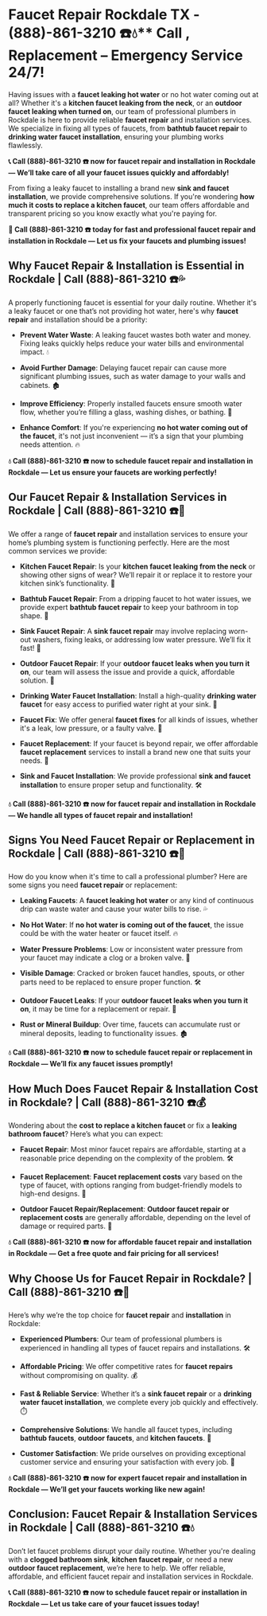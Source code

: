 # Faucet Repair Rockdale TX - (888)-861-3210 ☎️💧** Call , Replacement – Emergency Service 24/7!

Having issues with a **faucet leaking hot water** or no hot water coming out at all? Whether it's a **kitchen faucet leaking from the neck**, or an **outdoor faucet leaking when turned on**, our team of professional plumbers in Rockdale is here to provide reliable **faucet repair** and installation services. We specialize in fixing all types of faucets, from **bathtub faucet repair** to **drinking water faucet installation**, ensuring your plumbing works flawlessly.

**📞 Call (888)-861-3210 ☎️ now for faucet repair and installation in Rockdale — We’ll take care of all your faucet issues quickly and affordably!**

From fixing a leaky faucet to installing a brand new **sink and faucet installation**, we provide comprehensive solutions. If you're wondering **how much it costs to replace a kitchen faucet**, our team offers affordable and transparent pricing so you know exactly what you're paying for.

**🚨 Call (888)-861-3210 ☎️ today for fast and professional faucet repair and installation in Rockdale — Let us fix your faucets and plumbing issues!**

## **Why Faucet Repair & Installation is Essential in Rockdale | Call (888)-861-3210 ☎️💦**

A properly functioning faucet is essential for your daily routine. Whether it's a leaky faucet or one that’s not providing hot water, here's why **faucet repair** and installation should be a priority:

- **Prevent Water Waste**: A leaking faucet wastes both water and money. Fixing leaks quickly helps reduce your water bills and environmental impact. 💧
- **Avoid Further Damage**: Delaying faucet repair can cause more significant plumbing issues, such as water damage to your walls and cabinets. 🏚️
- **Improve Efficiency**: Properly installed faucets ensure smooth water flow, whether you’re filling a glass, washing dishes, or bathing. 🚿
- **Enhance Comfort**: If you're experiencing **no hot water coming out of the faucet**, it's not just inconvenient — it’s a sign that your plumbing needs attention. 🔥

**💧 Call (888)-861-3210 ☎️ now to schedule faucet repair and installation in Rockdale — Let us ensure your faucets are working perfectly!**

## **Our Faucet Repair & Installation Services in Rockdale | Call (888)-861-3210 ☎️🔧**

We offer a range of **faucet repair** and installation services to ensure your home’s plumbing system is functioning perfectly. Here are the most common services we provide:

- **Kitchen Faucet Repair**: Is your **kitchen faucet leaking from the neck** or showing other signs of wear? We’ll repair it or replace it to restore your kitchen sink’s functionality. 🍴
- **Bathtub Faucet Repair**: From a dripping faucet to hot water issues, we provide expert **bathtub faucet repair** to keep your bathroom in top shape. 🛁
- **Sink Faucet Repair**: A **sink faucet repair** may involve replacing worn-out washers, fixing leaks, or addressing low water pressure. We’ll fix it fast! 🚰
- **Outdoor Faucet Repair**: If your **outdoor faucet leaks when you turn it on**, our team will assess the issue and provide a quick, affordable solution. 🌳
- **Drinking Water Faucet Installation**: Install a high-quality **drinking water faucet** for easy access to purified water right at your sink. 🥤
- **Faucet Fix**: We offer general **faucet fixes** for all kinds of issues, whether it's a leak, low pressure, or a faulty valve. 🔧
- **Faucet Replacement**: If your faucet is beyond repair, we offer affordable **faucet replacement** services to install a brand new one that suits your needs. 🚿
- **Sink and Faucet Installation**: We provide professional **sink and faucet installation** to ensure proper setup and functionality. 🛠️

**💧 Call (888)-861-3210 ☎️ now for faucet repair and installation in Rockdale — We handle all types of faucet repair and installation!**

## **Signs You Need Faucet Repair or Replacement in Rockdale | Call (888)-861-3210 ☎️🚨**

How do you know when it's time to call a professional plumber? Here are some signs you need **faucet repair** or replacement:

- **Leaking Faucets**: A **faucet leaking hot water** or any kind of continuous drip can waste water and cause your water bills to rise. 💦
- **No Hot Water**: If **no hot water is coming out of the faucet**, the issue could be with the water heater or faucet itself. 🔥
- **Water Pressure Problems**: Low or inconsistent water pressure from your faucet may indicate a clog or a broken valve. 🚿
- **Visible Damage**: Cracked or broken faucet handles, spouts, or other parts need to be replaced to ensure proper function. 🛠️
- **Outdoor Faucet Leaks**: If your **outdoor faucet leaks when you turn it on**, it may be time for a replacement or repair. 🌳
- **Rust or Mineral Buildup**: Over time, faucets can accumulate rust or mineral deposits, leading to functionality issues. 🏚️

**💧 Call (888)-861-3210 ☎️ now to schedule faucet repair or replacement in Rockdale — We’ll fix any faucet issues promptly!**

## **How Much Does Faucet Repair & Installation Cost in Rockdale? | Call (888)-861-3210 ☎️💰**

Wondering about the **cost to replace a kitchen faucet** or fix a **leaking bathroom faucet**? Here’s what you can expect:

- **Faucet Repair**: Most minor faucet repairs are affordable, starting at a reasonable price depending on the complexity of the problem. 🛠️
- **Faucet Replacement**: **Faucet replacement costs** vary based on the type of faucet, with options ranging from budget-friendly models to high-end designs. 🚿
- **Outdoor Faucet Repair/Replacement**: **Outdoor faucet repair or replacement costs** are generally affordable, depending on the level of damage or required parts. 🌳

**💧 Call (888)-861-3210 ☎️ now for affordable faucet repair and installation in Rockdale — Get a free quote and fair pricing for all services!**

## **Why Choose Us for Faucet Repair in Rockdale? | Call (888)-861-3210 ☎️🌟**

Here’s why we’re the top choice for **faucet repair** and **installation** in Rockdale:

- **Experienced Plumbers**: Our team of professional plumbers is experienced in handling all types of faucet repairs and installations. 🛠️
- **Affordable Pricing**: We offer competitive rates for **faucet repairs** without compromising on quality. 💰
- **Fast & Reliable Service**: Whether it’s a **sink faucet repair** or a **drinking water faucet installation**, we complete every job quickly and effectively. ⏱️
- **Comprehensive Solutions**: We handle all faucet types, including **bathtub faucets**, **outdoor faucets**, and **kitchen faucets**. 🔧
- **Customer Satisfaction**: We pride ourselves on providing exceptional customer service and ensuring your satisfaction with every job. 🌟

**💧 Call (888)-861-3210 ☎️ now for expert faucet repair and installation in Rockdale — We’ll get your faucets working like new again!**

## **Conclusion: Faucet Repair & Installation Services in Rockdale | Call (888)-861-3210 ☎️💧**

Don’t let faucet problems disrupt your daily routine. Whether you're dealing with a **clogged bathroom sink**, **kitchen faucet repair**, or need a new **outdoor faucet replacement**, we’re here to help. We offer reliable, affordable, and efficient faucet repair and installation services in Rockdale.

**📞 Call (888)-861-3210 ☎️ now to schedule faucet repair or installation in Rockdale — Let us take care of your faucet issues today!**
